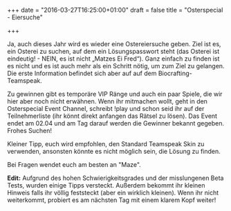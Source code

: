 +++
date = "2016-03-27T16:25:00+01:00"
draft = false
title = "Osterspecial - Eiersuche"

+++
<p>Ja, auch dieses Jahr wird es wieder eine Ostereiersuche geben. Ziel ist es, ein Osterei zu suchen, auf dem ein Lösungspasswort steht (das Osterei ist eindeutig! - NEIN, es ist nicht „Matzes Ei Fred“). Ganz einfach zu finden ist es nicht und es ist auch mehr als ein Schritt nötig, um zum Ziel zu gelangen. Die erste Information befindet sich aber auf auf dem Biocrafting-Teamspeak. </p>

<p>Zu gewinnen gibt es temporäre VIP Ränge und auch ein paar Spiele, die wir hier aber noch nicht erwähnen. 
Wenn ihr mitmachen wollt, geht in den Osterspecial Event Channel, schreibt !play und schon seid ihr auf der Teilnehmerliste (ihr könnt direkt anfangen das Rätsel zu lösen). 
Das Event endet am 02.04 und am Tag darauf werden die Gewinner bekannt gegeben.
Frohes Suchen!</p>

<p>Kleiner Tipp, euch wird empfohlen, den Standard Teamspeak Skin zu verwenden, ansonsten könnte es nicht möglich sein, die Lösung zu finden.</p>

<p>Bei Fragen wendet euch am besten an "Maze". </p>

<p><strong>Edit:</strong> Aufgrund des hohen Schwierigkeitsgrades und der misslungenen Beta Tests, wurden einige Tipps versteckt. Außerdem bekommt ihr kleinen Hinweis falls ihr völlig feststeckt (aber ein wirklich kleinen). Wenn ihr nicht weiterkommt, probiert es am nächsten Tag mit einem klarem Kopf weiter! 
